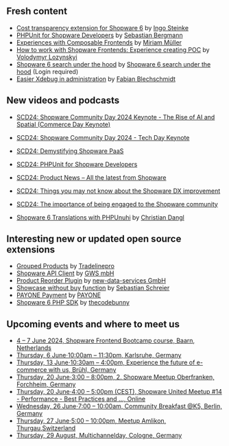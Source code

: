 ## Fresh content

* [Cost transparency extension for Shopware 6](https://dev.to/ingosteinke/cost-transparency-extension-for-shopware-6-53mb) by [Ingo Steinke](https://dev.to/ingosteinke)
* [PHPUnit for Shopware Developers](https://thephp.cc/presentations/phpunit-for-shopware-developers) by [Sebastian Bergmann](https://thephp.cc/company/consultants/sebastian-bergmann)
* [Experiences with Composable Frontends](https://sitegeist.de/_Resources/Persistent/5/6/a/c/56ac9f097be8eaaebc1ff819785e137ae2dee4d5/Shopware_Community_Day2024_Composable_Frontends.pdf) by [Miriam Müller](https://www.linkedin.com/in/mm%C3%BC/)
* [How to work with Shopware Frontends: Experience creating POC](https://itdelight.io/how-to-work-with-shopware-frontends-experience-creating-poc/) by [Volodymyr Lozynskyi](https://itdelight.io/author/volodjaloz/)
* [Shopware 6 search under the hood](https://levelup.gitconnected.com/shopware-6-search-under-the-hood-d7bdb8d9f50e) by [Shopware 6 search under the hood](https://medium.com/@drapic88) (Login required)
* [Easier Xdebug in administration](https://winkelwagen.de/2024/05/28/shopware-phpstorm-easier-xdebug-in-administration/) by [Fabian Blechschmidt](https://winkelwagen.de/author/fabianblechschmidt/)


## New videos and podcasts

* [SCD24: Shopware Community Day 2024 Keynote - The Rise of AI and Spatial (Commerce Day Keynote)](https://www.youtube.com/watch?v=ehF-Kx4GsIo)
* [SCD24: Shopware Community Day 2024 - Tech Day Keynote](https://www.youtube.com/watch?v=kkQ9-B2nms8)
* [SCD24: Demystifying Shopware PaaS](https://www.youtube.com/watch?v=0odds_ltE7o)
* [SCD24: PHPUnit for Shopware Developers](https://www.youtube.com/watch?v=lAhnwfJdWNI)
* [SCD24: Product News – All the latest from Shopware](https://www.youtube.com/watch?v=JZn5Bwfyk_E)
* [SCD24: Things you may not know about the Shopware DX improvement](https://www.youtube.com/watch?v=VZluwackMG0)
* [SCD24: The importance of being engaged to the Shopware community](https://www.youtube.com/watch?v=Fq398xsfDgA)

* [Shopware 6 Translations with PHPUnuhi](https://www.youtube.com/watch?v=y-Io8us9D1Y) by [Christian Dangl](https://www.youtube.com/@HelloCodeDev)


## Interesting new or updated open source extensions

* [Grouped Products](https://github.com/tradelinepro/grouped-products) by [Tradelinepro](https://github.com/tradelinepro)
* [Shopware API Client](https://github.com/GWS-mbH/shopware-api-client) by [GWS mbH](https://github.com/GWS-mbH)
* [Product Reorder Plugin](https://github.com/new-data-services/nds-product-reorder) by [new-data-services GmbH](https://github.com/new-data-services)
* [Showcase without buy function](https://github.com/sschreier/SschreierShowcase) by [Sebastian Schreier](https://github.com/sschreier)
* [PAYONE Payment](https://github.com/PAYONE-GmbH/shopware-6) by [PAYONE](https://github.com/PAYONE-GmbH)
* [Shopware 6 PHP SDK](https://github.com/thecodebunny/NetkitchenShopwareApi) by [thecodebunny](https://github.com/thecodebunny)

## Upcoming events and where to meet us

* [4 – 7 June 2024, Shopware Frontend Bootcamp course, Baarn, Netherlands](https://www.yireo.com/bootcamp/shopware-frontend-development-2024-q2)
* [Thursday, 6 June⋅10:00am – 11:30pm, Karlsruhe, Germany](https://www.ecommerce-bbq.net/)
* [Thursday, 13 June⋅10:30am – 4:00pm, Experience the future of e-commerce with us, Brühl, Germany](https://www.shopware.com/en/events/get-on-board-and-be-part-of-it-experience-the-future-of-e-commerce-with-us/)
* [Thursday, 20 June⋅3:00 – 8:00pm, 2. Shopware Meetup Oberfranken, Forchheim, Germany](https://www.eventbrite.de/e/2-shopware-meetup-oberfranken-tickets-902952975657)
* [Thursday, 20 June⋅4:00 – 5:00pm (CEST), Shopware United Meetup #14 - Performance - Best Practices and ..., Online](https://www.eventbrite.de/e/shopware-united-meetup-14-performance-best-practices-and-tickets-906683483707)
* [Wednesday, 26 June⋅7:00 – 10:00am, Community Breakfast @K5, Berlin, Germany](https://www.eventbrite.de/e/community-breakfast-k5-berlin-tickets-871924799547)
* [Thursday, 27 June⋅5:00 – 10:00pm, Meetup Amlikon, Thurgau,Switzerland](https://www.shopware.com/en/events/how-do-i-meet-the-expectations-of-my-b2b-customers/)
* [Thursday, 29 August, Multichannelday, Cologne, Germany](https://multichannelday.de/)


